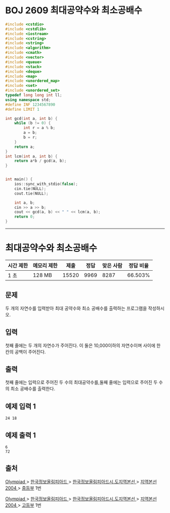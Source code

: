 # BOJ 2609 최대공약수와 최소공배수

```c++
#include <cstdio>
#include <cstdlib>
#include <iostream>
#include <cstring>
#include <string>
#include <algorithm>
#include <cmath>
#include <vector>
#include <queue>
#include <stack>
#include <deque>
#include <map>
#include <unordered_map>
#include <set>
#include <unordered_set>
typedef long long int ll;
using namespace std;
#define INF 1234567890
#define LIMIT 1

int gcd(int a, int b) {
	while (b != 0) {
		int r = a % b;
		a = b;
		b = r;
	}
	return a;
}
int lcm(int a, int b) {
	return a*b / gcd(a, b);
}


int main() {
	ios::sync_with_stdio(false);
	cin.tie(NULL);
	cout.tie(NULL);

	int a, b;
	cin >> a >> b;
	cout << gcd(a, b) << " " << lcm(a, b);
	return 0;
}


```





---

# 최대공약수와 최소공배수

| 시간 제한 | 메모리 제한 | 제출  | 정답 | 맞은 사람 | 정답 비율 |
| --------- | ----------- | ----- | ---- | --------- | --------- |
| 1 초      | 128 MB      | 15520 | 9969 | 8287      | 66.503%   |

## 문제

두 개의 자연수를 입력받아 최대 공약수와 최소 공배수를 출력하는 프로그램을 작성하시오.

## 입력

첫째 줄에는 두 개의 자연수가 주어진다. 이 둘은 10,000이하의 자연수이며 사이에 한 칸의 공백이 주어진다.

## 출력

첫째 줄에는 입력으로 주어진 두 수의 최대공약수를,둘째 줄에는 입력으로 주어진 두 수의 최소 공배수를 출력한다.



## 예제 입력 1

```
24 18
```

## 예제 출력 1

```
6
72
```



## 출처

[Olympiad ](https://www.acmicpc.net/category/2)> [한국정보올림피아드 ](https://www.acmicpc.net/category/55)> [한국정보올림피아드시․도지역본선 ](https://www.acmicpc.net/category/57)> [지역본선 2004 ](https://www.acmicpc.net/category/74)> [중등부](https://www.acmicpc.net/category/detail/380) 1번

[Olympiad ](https://www.acmicpc.net/category/2)> [한국정보올림피아드 ](https://www.acmicpc.net/category/55)> [한국정보올림피아드시․도지역본선 ](https://www.acmicpc.net/category/57)> [지역본선 2004 ](https://www.acmicpc.net/category/74)> [고등부](https://www.acmicpc.net/category/detail/381) 1번